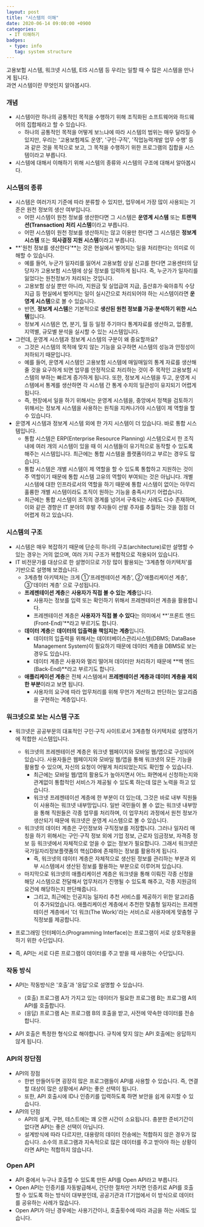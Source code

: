 ```yaml
---
layout: post
title: "시스템의 이해"
date: 2020-06-14 09:00:00 +0900
categories: 
 - IT 이해하기
badges:
 - type: info
   tag: system structure
---
```


고용보험 시스템, 워크넷 시스템, EIS 시스템 등 우리는 일할 때 수 많은 시스템을 만나게 됩니다.  
과연 시스템이란 무엇인지 알아봅시다.

<!--more-->

### **개념**
- 시스템이란 하나의 공통적인 목적을 수행하기 위해 조직화된 소프트웨어와 하드웨어의 집합체라고 할 수 있습니다.
  - 하나의 공통적인 목적을 어떻게 보느냐에 따라 시스템의 범위는 매우 달라질 수 있지만, 우리는 '고용보험제도 운영', '구인·구직', '직업능력개발 업무 수행' 등과 같은 것을 목적으로 보고, 그 목적을 수행하기 위한 프로그램의 집합을 시스템이라고 부릅니다.
- 시스템에 대해서 이해하기 위해 시스템의 종류와 시스템의 구조에 대해서 알아봅시다.

### **시스템의 종류**
- 시스템은 여러가지 기준에 따라 분류할 수 있지만, 업무에서 가장 많이 사용되는 기준은 원천 정보의 생산 여부입니다.
  - 어떤 시스템이 원천 정보를 생산한다면 그 시스템은 **운영계 시스템** 또는 **트랜잭션(Transaction) 처리 시스템**이라고 부릅니다.
  - 어떤 시스템이 원천 정보를 생산하지는 않고 이용만 한다면 그 시스템은 **정보계 시스템** 또는 **의사결정 지원 시스템**이라고 부릅니다.
- **'원천 정보를 생산한다'**는 것은 현실에서 벌어지는 일을 처리한다는 의미로 이해할 수 있습니다.
  - 예를 들어, 누군가 일자리를 잃어서 고용보험 상실 신고를 한다면 고용센터의 담당자가 고용보험 시스템에 상실 정보를 입력하게 됩니다. 즉, 누군가가 일자리를 잃었다는 원천정보가 처리되는 것입니다. 
  - 고용보험 상실 뿐만 아니라, 지원금 및 실업급여 지급, 출산휴가·육아휴직 수당 지급 등 현실에서 벌어지는 일이 실시간으로 처리되어야 하는 시스템이라면 **운영계 시스템**으로 볼 수 있습니다.
  - 반면, **정보계 시스템**은 기본적으로 **생산된 원천 정보를 가공·분석하기 위한 시스템**입니다.
  - 정보계 시스템은 연, 분기, 월 등 일정 주기마다 통계자료를 생산하고, 업종별, 지역별, 규모별 분석을 실시할 수 있는 시스템입니다. 
- 그런데, 운영계 시스템과 정보계 시스템의 구분이 왜 중요할까요?
  - 그것은 시스템의 목적에 맞지 않는 기능을 요구하면 시스템의 성능과 안정성이 저하되기 때문입니다.
  - 예를 들어, 운영계 시스템인 고용보험 시스템에 매일매일의 통계 자료를 생산해 줄 것을 요구하게 되면 업무를 안정적으로 처리하는 것이 주 목적인 고용보험 시스템의 부하는 빠르게 증가하게 됩니다. 또한, 정보계 시스템을 두고, 운영계 시스템에서 통계를 생산하면 각 시스템 간 통계 수치의 일관성이 유지되기 어렵게 됩니다.
  - 즉, 현장에서 일을 하기 위해서는 운영계 시스템을, 중앙에서 정책을 검토하기 위해서는 정보계 시스템을 사용하는 원칙을 지켜나가야 시스템이 제 역할을 할 수 있습니다.
- 운영계 시스템과 정보계 시스템 외에 한 가지 시스템이 더 있습니다. 바로 통합 시스템입니다.
  - 통합 시스템은 ERP(Enterprise Resource Planning) 시스템으로서 한 조직 내에 여러 개의 시스템이 있을 때 이 시스템들이 유기적으로 동작할 수 있도록 해주는 시스템입니다. 최근에는 통합 시스템을 플랫폼이라고 부르는 경우도 많습니다.
  - 통합 시스템은 개별 시스템이 제 역할을 할 수 있도록 통합하고 지원하는 것이 주 역할이기 때문에 통합 시스템 고유의 역할이 부여되는 것은 아닙니다. 개별 시스템에 대한 인프라로서의 역할을 하기 때문에 통합 시스템이 없이는 아무리 훌륭한 개별 시스템이라도 조직이 원하는 기능을 충족시키기 어렵습니다.
  - 최근에는 통합 시스템이 조직의 경계를 넘어서 구축되는 사례도 다수 존재하며, 이와 같은 경향은 IT 분야의 후발 주자들이 선발 주자를 추월하는 것을 점점 더 어렵게 하고 있습니다.

### **시스템의 구조**
- 시스템은 매우 복잡하기 때문에 단순히 하나의 구조(architecture)로만 설명할 수 있는 경우는 거의 없으며, 여러 가지 구조가 복합적으로 적용되어 있습니다.
- IT 비전문가를 대상으로 한 설명이므로 가장 많이 활용되는 '3계층형 아키텍처'를 기반으로 설명해 보겠습니다.
  - 3계층형 아키텍처는 크게 ①'프레젠테이션 계층', ②'애플리케이션 계층', ③'데이터 계층' 으로 구성됩니다.
  - **프레젠테이션 계층**은 **사용자가 직접 볼 수 있는 계층**입니다.
    - 사용자는 정보를 입력 또는 확인하기 위해서 프레젠테이션 계층을 활용합니다. 
    - 프레젠테이션 계층은 **사용자가 직접 볼 수 있다**는 의미에서 **'프론트 엔드(Front-End)'**라고 부르기도 합니다.
  - **데이터 계층**은 **데이터의 입출력을 책임지는 계층**입니다.
    - 데이터의 입출력을 위해서는 데이터베이스관리시스템(DBMS; DataBase Management System)이 필요하기 때문에 데이터 계층을 DBMS로 보는 경우도 있습니다.
    - 데이터 계층은 사용자와 멀리 떨어져 데이터만 처리하기 때문에 **백 엔드(Back-End)**라고 부르기도 합니다.
  - **애플리케이션 계층**은 전체 시스템에서 **프레젠테이션 계층과 데이터 계층을 제외한 부분**이라고 보면 됩니다.
    - 사용자의 요구에 따라 업무처리를 위해 무언가 계산하고 판단하는 알고리즘을 구현하는 계층입니다.

### **워크넷으로 보는 시스템 구조**
- 워크넷은 공공부문의 대표적인 구인·구직 사이트로서 3계층형 아키텍처로 설명하기에 적합한 시스템입니다.
  - 워크넷의 프레젠테이션 계층은 워크넷 웹페이지와 모바일 웹/앱으로 구성되어 있습니다. 사용자들은 웹페이지와 모바일 웹/앱을 통해 워크넷의 모든 기능을 활용할 수 있으며, 자신의 요청이 어떻게 처리되었는지도 확인할 수 있습니다.
    - 최근에는 모바일 웹/앱의 활용도가 높아지면서 어느 화면에서 신청하는지와 관계없이 통합적인 서비스가 제공될 수 있도록 하는데 많은 노력을 하고 있습니다.
    - 워크넷 프레젠테이션 계층에 한 부분이 더 있는데, 그것은 바로 내부 직원들이 사용하는 워크넷 내부망입니다. 일반 국민들이 볼 수 없는 워크넷 내부망을 통해 직원들은 각종 업무를 처리하며, 이 업무처리 과정에서 원천 정보가 생산되기 때문에 워크넷은 운영계 시스템으로 볼 수 있습니다.
  - 워크넷의 데이터 계층은 구인정보와 구직정보를 저장합니다. 그러나 일자리 매칭을 하기 위해서는 구인·구직 정보 외에 기업 정보, 근로자 임금정보, 자격증 정보 등 워크넷에서 자체적으로 얻을 수 없는 정보가 필요합니다. 그래서 워크넷은 국가일자리정보플랫폼의 핵심DB에 존재하는 정보를 활용하게 됩니다.
    - 즉, 워크넷의 데이터 계층은 자체적으로 생산된 정보를 관리하는 부분과 외부 시스템에서 생산된 정보를 활용하는 부분으로 이루어져 있습니다.
  - 마지막으로 워크넷의 애플리케이션 계층은 워크넷을 통해 이뤄진 각종 신청을 해당 시스템으로 전달해서 업무처리가 진행될 수 있도록 해주고, 각종 지원금의 요건에 해당하는지 판단해줍니다.
    - 그리고, 최근에는 인공지능 일자리 추천 서비스를 제공하기 위한 알고리즘이 추가되었습니다. 애플리케이션 계층에서 추천한 맞춤형 일자리는 프레젠테이션 계층에서 '더 워크(The Work)'라는 서비스로 사용자에게 맞춤형 구직정보를 제공합니다.
  

- 프로그래밍 인터페이스(Programming Interface)는 프로그램이 서로 상호작용을 하기 위한 수단입니다.

- 즉, API는 서로 다른 프로그램이 데이터를 주고 받을 때 사용하는 수단입니다.

### **작동 방식**
- API는 작동방식은 '호출'과 '응답'으로 설명할 수 있습니다.
  - (호출) 프로그램 A가 가지고 있는 데이터가 필요한 프로그램 B는 프로그램 A의 API를 호출합니다.
  - (응답) 프로그램 A는 프로그램 B의 호출을 받고, 사전에 약속한 데이터를 전송합니다.

- API 호출은 특정한 형식으로 해야합니다. 규칙에 맞지 않는 API 호출에는 응답하지 않게 됩니다.

### **API의 장단점**
- API의 장점
  - 한번 만들어두면 굉장히 많은 프로그램들이 API를 사용할 수 있습니다. 즉, 연결할 대상이 많은 상황에서 API는 좋은 선택이 됩니다.
  - 또한, API 호출시에 ID나 인증키를 입력하도록 하면 보안을 쉽게 유지할 수 있습니다.
- API의 단점
  - API의 설계, 구현, 테스트에는 꽤 오랜 시간이 소요됩니다. 충분한 준비기간이 없다면 API는 좋은 선택이 아닙니다.
  - 설계방식에 따라 다르지만, 대용량의 데이터 전송에는 적합하지 않은 경우가 많습니다. 소수의 프로그램과 지속적으로 많은 데이터를 주고 받아야 하는 상황이라면 API는 적합하지 않습니다.

### **Open API**
- API 중에서 누구나 호출할 수 있도록 만든 API를 Open API라고 부릅니다.
- Open API는 인증키를 자동발급해서, 간단한 절차만 거치면 인증키로 API를 호출할 수 있도록 하는 방식이 대부분인데, 공공기관과 IT기업에서 이 방식으로 데이터를 공유하는 사례가 많습니다.
- Open API가 아닌 경우에는 사용기간이나, 호출횟수에 따라 과금을 하는 사례도 있습니다.